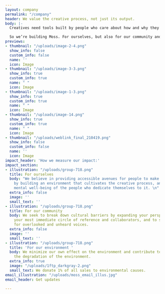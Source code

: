 ```yaml
---
layout: company
permalink: "/company"
header: We value the creative process, not just its output.
body: |-
  Creatives need tools built by people who care about how and why they work, not just what they produce.

  So we’re building Moss. For ourselves, but also for our community and our collective progress.
previews:
- thumbnail: "/uploads/image-2-4.png"
  show_info: false
  custom_info: false
  name: ''
  icon: Image
- thumbnail: "/uploads/image-3-3.png"
  show_info: true
  custom_info: true
  name: " "
  icon: Image
- thumbnail: "/uploads/image-1-3.png"
  show_info: true
  custom_info: true
  name: " "
  icon: Image
- thumbnail: "/uploads/image-14.png"
  show_info: true
  custom_info: true
  name: " "
  icon: Image
- thumbnail: "/uploads/weblink_final_210419.png"
  show_info: false
  custom_info: false
  name: ''
  icon: Image
impact_header: 'How we measure our impact:'
impact_section:
- illustration: "/uploads/group-718.png"
  title: For ourselves
  body: "We believe in providing accessible avenues for people to make great work
    by building an environment that cultivates the creative process, and by extension—the
    mental well-being of the people who dedicate themselves to it. \n"
  extra_info: false
  image: ''
  small_text: ''
- illustration: "/uploads/group-718.png"
  title: For our community
  body: We seek to break down cultural barriers by expanding your perspective beyond
    your most immediate circle of reference and collaborators, and to serve as a platform
    for overlooked and unheard voices.
  extra_info: false
  image: ''
  small_text: ''
- illustration: "/uploads/group-718.png"
  title: 'For our environment '
  body: We minimize our own effect on the environment and contribute to groups fighting
    the degradation of the environment.
  extra_info: true
  image: "/uploads/1ftp_darkgray-2.png"
  small_text: We donate 1% of all sales to environmental causes.
email_illustration: "/uploads/moss_email_illus.jpg"
email_header: Get updates

---
```

